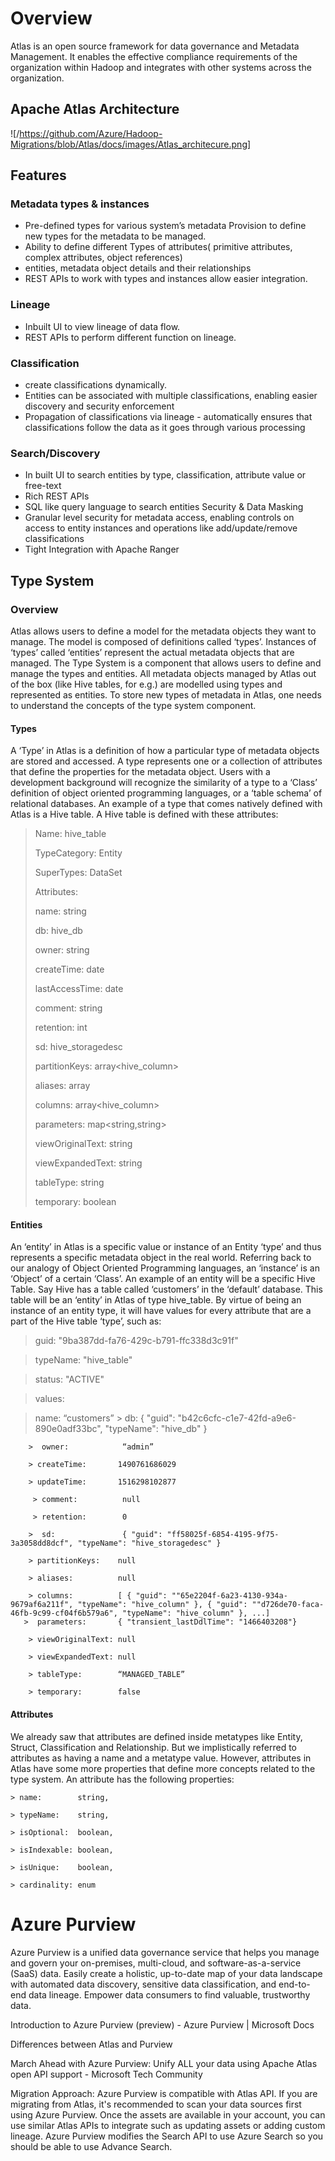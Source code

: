 # Overview

Atlas is an open source framework for data governance and Metadata Management. It enables the effective compliance requirements of the organization within Hadoop and integrates with other systems across the organization.

## Apache Atlas Architecture
![/https://github.com/Azure/Hadoop-Migrations/blob/Atlas/docs/images/Atlas_architecure.png]
 
## Features

### Metadata types & instances

-	Pre-defined types for various system’s metadata
	Provision to define new types for the metadata to be managed.
-	Ability to define different Types of attributes( primitive attributes, complex attributes, object references)
-	entities, metadata object details and their relationships
-	REST APIs to work with types and instances allow easier integration.

### Lineage

-	Inbuilt UI to view lineage of data flow.
-	REST APIs to perform different function on lineage.

### Classification

-	 create classifications dynamically. 
-	Entities can be associated with multiple classifications, enabling easier discovery and security enforcement
-	Propagation of classifications via lineage - automatically ensures that classifications follow the data as it goes through various processing

### Search/Discovery

-	In built  UI to search entities by type, classification, attribute value or free-text
-	Rich REST APIs 
-	SQL like query language to search entities Security & Data Masking
-	Granular level security for metadata access, enabling controls on access to entity instances and operations like add/update/remove classifications
-	Tight Integration with Apache Ranger

## Type System

### Overview
Atlas allows users to define a model for the metadata objects they want to manage. The model is composed of definitions called ‘types’. Instances of ‘types’ called ‘entities’ represent the actual metadata objects that are managed. The Type System is a component that allows users to define and manage the types and entities. All metadata objects managed by Atlas out of the box (like Hive tables, for e.g.) are modelled using types and represented as entities. To store new types of metadata in Atlas, one needs to understand the concepts of the type system component.

#### Types

A ‘Type’ in Atlas is a definition of how a particular type of metadata objects are stored and accessed. A type represents one or a collection of attributes that define the properties for the metadata object. Users with a development background will recognize the similarity of a type to a ‘Class’ definition of object oriented programming languages, or a ‘table schema’ of relational databases.
An example of a type that comes natively defined with Atlas is a Hive table. A Hive table is defined with these attributes:

  >  Name:         hive_table	
  >  
 >  TypeCategory: Entity
 >  
 >   SuperTypes:   DataSet
  >
  >	Attributes:
  >	
  >    name:             string
  >    
  >    db:               hive_db
  >    
  >   owner:            string
  >   
  >   createTime:       date
  >  
  >    lastAccessTime:   date
  >     
  >    comment:          string
  >     
  >    retention:        int
  >    
  >   sd:               hive_storagedesc
  >   
  >   partitionKeys:    array<hive_column>
  >   
  >   aliases:          array<string>
  >
  >  columns:          array<hive_column>
  >	
  >    parameters:       map<string,string>
  >	
  >    viewOriginalText: string
  >	
  >    viewExpandedText: string
  >	
  >    tableType:        string
  >	
  >    temporary:        boolean
  
#### Entities
  
An ‘entity’ in Atlas is a specific value or instance of an Entity ‘type’ and thus represents a specific metadata object in the real world. Referring back to our analogy of Object Oriented Programming languages, an ‘instance’ is an ‘Object’ of a certain ‘Class’.
An example of an entity will be a specific Hive Table. Say Hive has a table called ‘customers’ in the ‘default’ database. This table will be an ‘entity’ in Atlas of type hive_table. By virtue of being an instance of an entity type, it will have values for every attribute that are a part of the Hive table ‘type’, such as:
	
>	 guid:     "9ba387dd-fa76-429c-b791-ffc338d3c91f"
	
>	typeName: "hive_table"
	
>	status:   "ACTIVE"
	
>	values:
	
 >   name:             “customers”
         > db:               { "guid": "b42c6cfc-c1e7-42fd-a9e6-890e0adf33bc", "typeName": "hive_db" }
	
	    >  owner:            “admin”
	
	    > createTime:       1490761686029
	
	    > updateTime:       1516298102877
	
	     > comment:          null
	
	     > retention:        0
	
	    >  sd:               { "guid": "ff58025f-6854-4195-9f75-3a3058dd8dcf", "typeName": "hive_storagedesc" }
	
	    > partitionKeys:    null
	
	    > aliases:          null
	
	    > columns:          [ { "guid": ""65e2204f-6a23-4130-934a-9679af6a211f", "typeName": "hive_column" }, { "guid": ""d726de70-faca-46fb-9c99-cf04f6b579a6", "typeName": "hive_column" }, ...]
	   >  parameters:       { "transient_lastDdlTime": "1466403208"}
	
	    > viewOriginalText: null
	
	    > viewExpandedText: null
	
	    > tableType:        “MANAGED_TABLE”
	
	    > temporary:        false

#### Attributes
  
We already saw that attributes are defined inside metatypes like Entity, Struct, Classification and Relationship. But we implistically referred to attributes as having a name and a metatype value. However, attributes in Atlas have some more properties that define more concepts related to the type system.
An attribute has the following properties:
	
    > name:        string,
  	
    > typeName:    string,
	
    > isOptional:  boolean,
	
    > isIndexable: boolean,
	
    > isUnique:    boolean,
	
    > cardinality: enum
	
	
# Azure Purview


Azure Purview is a unified data governance service that helps you manage and govern your on-premises, multi-cloud, and software-as-a-service (SaaS) data. Easily create a holistic, up-to-date map of your data landscape with automated data discovery, sensitive data classification, and end-to-end data lineage. Empower data consumers to find valuable, trustworthy data.

Introduction to Azure Purview (preview) - Azure Purview | Microsoft Docs

Differences between Atlas and Purview


March Ahead with Azure Purview: Unify ALL your data using Apache Atlas open API support - Microsoft Tech Community

Migration Approach:
Azure Purview is compatible with Atlas API. If you are migrating from Atlas, it's recommended to scan your data sources first using Azure Purview. Once the assets are available in your account, you can use similar Atlas APIs to integrate such as updating assets or adding custom lineage. Azure Purview modifies the Search API to use Azure Search so you should be able to use Advance Search.
